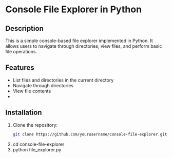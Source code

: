 # Console File Explorer in Python

## Description
This is a simple console-based file explorer implemented in Python. It allows users to navigate through directories, view files, and perform basic file operations.

## Features
- List files and directories in the current directory
- Navigate through directories
- View file contents
- 

## Installation
1. Clone the repository:
   ```bash
   git clone https://github.com/yourusername/console-file-explorer.git
2. cd console-file-explorer
3. python file_explorer.py

